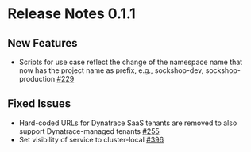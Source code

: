 # Release Notes 0.1.1

## New Features
- Scripts for use case reflect the change of the namespace name that now has the project name as prefix, e.g., sockshop-dev, sockshop-production [#229](https://github.com/keptn/keptn/issues/229)

## Fixed Issues
- Hard-coded URLs for Dynatrace SaaS tenants are removed to also support Dynatrace-managed tenants [#255](https://github.com/keptn/keptn/issues/255)
- Set visibility of service to cluster-local [#396](https://github.com/keptn/keptn/issues/255)


